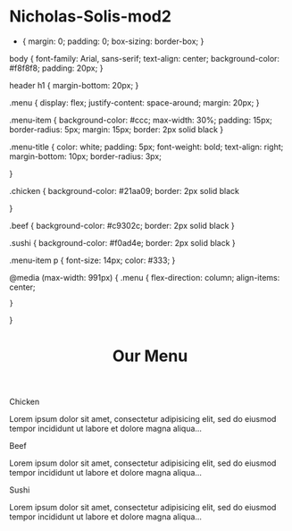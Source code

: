# Nicholas-Solis-mod2
<!DOCTYPE html>
<html lang="en">
<head>
    <meta charset="UTF-8">
    <meta name="viewport" content="width=device-width, initial-scale=1.0">
    <title>Our Menu</title>
    <link rel="stylesheet" href="styles2.css">
  <styles>
      
* {
    margin: 0;
    padding: 0;
    box-sizing: border-box;
}


body {
    font-family: Arial, sans-serif;
    text-align: center;
    background-color: #f8f8f8;
    padding: 20px;
}


header h1 {
    margin-bottom: 20px;
}


.menu {
    display: flex;
    justify-content: space-around;
    margin: 20px;
}


.menu-item {
    background-color: #ccc;
    max-width: 30%;
    padding: 15px;
    border-radius: 5px;
    margin: 15px;
    border: 2px solid black
}


.menu-title {
    color: white;
    padding: 5px;
    font-weight: bold;
    text-align: right;
    margin-bottom: 10px;
    border-radius: 3px;
    
    
}


.chicken {
    background-color: #21aa09;
    border: 2px solid black
    
}

.beef {
    background-color: #c9302c;
    border: 2px solid black
}

.sushi {
    background-color: #f0ad4e;
    border: 2px solid black
}


.menu-item p {
    font-size: 14px;
    color: #333;
}

@media (max-width: 991px) {
    .menu {
        flex-direction: column;
        align-items: center;

    }

}


    
  </styles>
</head>
<body>
    <header>
        <h1>Our Menu</h1>
    </header>
    <section class="menu">
        <div class="menu-item">
            <div class="menu-title chicken">Chicken</div>
            <p>Lorem ipsum dolor sit amet, consectetur adipisicing elit, sed do eiusmod tempor incididunt ut labore et dolore magna aliqua...</p>
        </div>
        <div class="menu-item">
            <div class="menu-title beef">Beef</div>
            <p>Lorem ipsum dolor sit amet, consectetur adipisicing elit, sed do eiusmod tempor incididunt ut labore et dolore magna aliqua...</p>
        </div>
        <div class="menu-item">
            <div class="menu-title sushi">Sushi</div>
            <p>Lorem ipsum dolor sit amet, consectetur adipisicing elit, sed do eiusmod tempor incididunt ut labore et dolore magna aliqua...</p>
        </div>
    </section>
</body>
</html>
